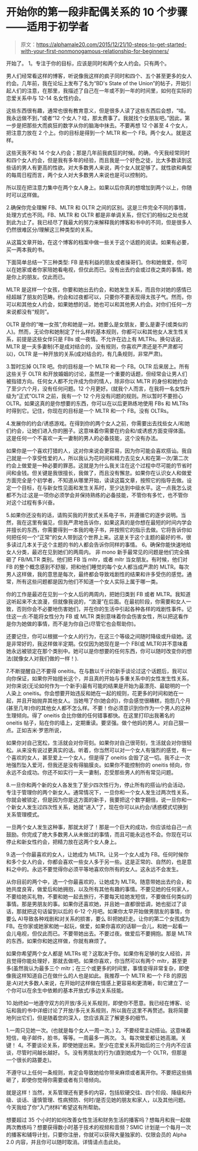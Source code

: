# 开始你的第一段非配偶关系的 10 个步骤——适用于初学者

> 原文：<https://alphamale20.com/2015/12/21/10-steps-to-get-started-with-your-first-nonmonogamous-relationship-for-beginners/>

开始了。
1。专注于你的目标，应该是同时和两个女人约会。只有两个。

男人们经常看这样的博客，听说像我这样的疯子同时和四个、五个甚至更多的女人约会。几年前，我在论坛上发布了名为“BD's State of the Union”的帖子，开始引起人们的注意，在那里，我描述了自己在一年或不到一年的时间里，如何在实际的恋爱关系中与 12-14 名女性约会。

这些东西很有趣，通常也很有教育意义，但是很多人读了这些东西后会想，“哇。我永远做不到，”或者“12 个女人？哇，那太费事了。我就找个女朋友吧。”因此，第一步是把那些大而疯狂的数字从你的脑海中抹去。不要再想 12 个甚至 4 个女人，把注意力放在 2 个上。你的目标是得到一个 MLTR 和一个 FB。两个女人。就是这样。

这些天我不和 14 个女人约会；那是几年前我疯狂的时候。的确，今天我经常同时和四个女人约会，但是我有多年的经验，而且我是一个好色之徒，比大多数读到这些话的男人有更高的性欲。对大多数男人来说，两个女人就足够了。就性欲和典型的每周日程而言，两个女人对大多数男人来说也是可以控制的。

所以现在把注意力集中在两个女人身上。如果以后你真的想增加到两个以上，你随时可以这样做。

2.确保你完全理解 FB、MLTR 和 OLTR 之间的区别。这是三件完全不同的事情，处理方式也不同。FB、MLTR 和 OLTR 都是非单调关系，但它们的相似之处也就到此为止了。我已经尽了我最大的努力来解释我的博客和书中的不同，但是很多人仍然很难区分/理解这三种类型的关系。

从这篇文章开始，在这个博客的档案中做一些关于这个话题的阅读。如果有必要，买一两本我的书。

下面简单总结一下三种类型:
FB 是有利益的朋友或者操哥们。你和她做爱，你可以在她家或者你家陪她看电视，但仅此而已。没有出去约会或过夜之类的事情。她是你上的朋友。仅此而已。

MLTR 是这样一个女孩，你要和她出去约会，和她发生关系，而且你对她的感情已经超越了朋友的范畴。约会和过夜都可以，只要你不要表现得太孩子气。然而，你可以和其他女人约会，如果她想的话，她也可以和其他男人约会。对你们任何一方来说都没有“规则”。

OLTR 是你的“唯一女孩”,你和她是一对。她要么是女朋友，要么是妻子(或类似的人)。然而，无论你和她制定了什么样的基本规则，你都可以和其他女人发生性关系，前提是这些女伴只是 FBs 或一夜情。不允许在边上有 MLTRs。换句话说，MLTR 是一夫多妻制(不是成对结合的，没有规则，你喜欢严肃还是不严肃都可以)，OLTR 是一种开放的关系(成对结合的，有几条规则，非常严肃)。

3.暂时忘掉 OLTR 吧。你的目标是一个 MLTR 和一个 FB。OLTR 后来居上。所有这些关于 OLTR 和开放婚姻的讨论，虽然是一个重要的话题，但经常会让男人们被指错方向。任何女人都不允许成为你的情人，除非你以 MLTR 的身份和她约会了至少六个月，没有任何问题。12 个月更好。(就我个人而言，在我将一名女性升级为“正式”OLTR 之前，我有一个 12 个月没有问题的规则。所以暂时不要担心 OLTR。如果这真的是你想要的东西，你可以在以后更熟练地使用 FBs 和 MLTRs 时得到它。记住，你现在的目标是一个 MLTR 和一个 FB。没有 OLTRs。

4.发展你的约会/诱惑游戏。在得到你的两个女人之前，你需要出去找些女人/和她们约会，让她们进入你的圈子。这意味着你需要在约会和/或诱惑方面变得体面。这是任何一个不喜欢一夫一妻制的男人的必备技能，这个没有办法。

如果你是一个喜欢打猎的人，这对你来说会更容易，因为你可能会喜欢搭讪。我自己就是一个享受性爱的人，所以我认为花时间和精力去见女人和在第一次/第二次约会上做爱是一种必要的罪恶。这就是为什么我关注在这个过程中尽可能的节省时间和金钱。但关键是我很擅长，我做了，而且没有懈怠。如果你在认识女人和做爱方面完全是个初学者，不知道从哪里开始，读读这篇文章，按照它的指导去做。设定一个目标，在与新女性见面和发生关系时，至少达到中级水平。这一点我怎么说都不为过:这是一项你必须学会并保持熟练的必备技能，不管你有多忙，也不管你对这个过程有多兴奋。

5.如果你还没有的话，请购买我的开放式关系电子书，并遵循它的逐步说明。当然，我在这里有偏见，但我严肃地告诉你，如果这真的是你想在最短的时间内学会并擅长的东西，你需要得到一本我的电子书，并按照它的指示去做。它将告诉你如何把任何一个“正常”的女人带到这个世界上来。这是关于这个主题的最好的书，很多读过几本关于这个主题的书的人都会告诉你同样的事情。 6。确保你能快速地给女人分类，最迟在见到她们的两周内。
非 mono 新手最常见的问题是他们完全搞砸了 FB/MLTR 类别。他们把 FB 当 mltr，或者 mltr 当女朋友。有时候，他们对 FB 的整个概念感到不舒服，把和他们睡觉的每个女人都当成严肃的 MLTR。每次男人这样做，我的意思是每次，最终都会导致戏剧性的结果和许多受伤的感觉。通常，所有这些问题都是因为他们不知道一个女人实际上属于哪一类。

你的工作是最迟在见到一个女人后的两周内，把她归类到 FB 或者 MLTR。我知道这听起来不太浪漫，但就像我说的，“浪漫”在后面。在最初阶段，你需要和女人一致，否则你会不必要地伤害她们，并在你的生活中引起各种各样的戏剧性事件。记住这一点:不能将女性分为 FB 或 MLTR 类别意味着你会伤害女性，所以把这看作是你为她做的事情，而不是为你自己(尽管它也会帮助你)。

还要记住，你可以根据一个女人的行为，在这三个等级之间随时降级或升级她。这是非常好的，我这样做半定期。仅仅因为她现在是一个 FB(或 MLTR)并不意味着她永远被锁定在那个类别中。她可以是你想要的任何东西，你可以随时改变你的想法(就像女人对我们做的一样！).

7.不断提醒自己不要得 oneitis。在与数以千计的新手谈论过这个话题后，我可以向你保证，如果你开始擅长这个，并且真的开始与多重关系中的女性发生性关系，对你来说(无论如何作为一个新手)最有可能的结果是开始为最漂亮、最聪明的一个人染上 oneitis。你会想要开始违反和她在一起的规则，花更多的时间和她在一起，并且开始抛弃其他女人。当她甩了你(她会的)，你会感觉很糟糕，抱怨几个月(甚至几年)你的其他女人都不怎么样。不要！你必须意识到你作为一个男人的这种生理倾向。得了 oneitis 会比你做的任何错事都快。在这里打印出我著名的 oneitis 帖子，贴在你的墙上，定期重读。要坚强。做个他妈的男人。对自己狠一点。正如吉米·罗恩所说，

如果你对自己宽松，生活就会对你苛刻。如果你对自己很苛刻，生活就会对你很轻松。从来没有说过更真实的话。听着，你当然可以对一个女人有强烈的感觉，有一个喜欢的女人，甚至爱上一个女人，但是得了 oneitis 会毁了这一切。我不止一次地强烈坠入爱河，但我还是没有得脑膜炎。如果你不能控制你的 oneitis 倾向，你永远不会成功。你还不如实行一夫一妻制，忍受那些男人的所有常见问题。

8.一旦你和两个新的女人各发生了至少四次性行为，停止所有的搭讪/约会活动，专注于管理你的两个新女人。通常情况下，一旦你和一个女人发生过两次性关系，你就会被锁定，但是因为你是这方面的新手，我要把这个数字翻倍，说一旦你和一个新女人发生过四次性关系，她就“进入”了，现在你可以从约会/诱惑模式切换到关系管理模式。

一旦两个女人发生这种事，那就太好了！那是一个巨大的成功，你应该给自己一点鼓励。你完成了绝大多数男人从未做过的事情，而且可能永远也不会。你现在可以停止和新女性约会，把精力放在这两个女人身上。

9.选一个你最喜欢的女人，让她成为 MLTR。让另一个女人成为 FB。任何时候你和多个女人约会，你都会喜欢一些女人多于另一些。这是正常的、自然的，也是意料之中的。永远不要觉得你必须平等地喜欢你所有的女人。这永远不会发生。

从你目前的两个中，选一个你最喜欢的，让她成为 MLTR。随意带她出去约会，和她共度良宵，做爱后和她拥抱，以及所有其他有趣的事情。不要见她的任何家人，不要给她买礼物，不要和她一起去旅行，不要每天给她发短信，不要做任何类似的事情。那是男朋友的事。如果你还喜欢她，并且她一直都很低调，她也挺过了谈话，那就把这句话留到以后的 6-12 个月吧。如果你太早开始做男朋友的事情，你要么 A)导致各种戏剧和对关系的损害，要么 B)把她赶走。让你的第二个女孩成为 FB。在你家或她家和她一起玩，做爱，如果你喜欢的话聊一会儿，和她一起看一会儿电视，但仅此而已。不要带她出去。不要过夜。做爱后不要拥抱。那是 MLTR 的东西，如果你和她这样做，你就有麻烦了。

如果你希望两个女人都是 MLTRs 呢？这取决于你。如果你有足够的女人经验，并且觉得你能处理好，那就去做吧。如果你喜欢，你当然可以有两个 mltr，甚至更多(虽然我认为最多三个 mltr；在三个或更多的时间里，事情变得非常复杂，即使像我这样知道自己在做什么的人也是如此。我推荐一个 MLTR 和一个 FB 的原因是:A)对大多数人来说，在开始时这样做在情感上更容易和更清晰，B)它建立了一个你可以在余生中依赖的基本开放式/多边关系技能。

10.始终如一地遵守双方的开放/多元关系规则，即使你不愿意。我已经在博客、论坛和我的书中详细讨论了开放/多元关系规则，所以我在这里不再赘述。我将简要地列出它们，但是随着您的深入，您应该真正了解更多的细节。

1.一周只见她一次。(也就是每个女人一周一次。)
2。不要经常主动搭讪。这意味着短信，电子邮件，脸书，等等。一周最多一两次。
3。每次做爱都让她高潮。关键！
4。不要谈论关系，即使她提出来。至少在恋爱关系开始后的三个月内不应该谈，尽管时间越长越好。
5。没有男朋友的行为(直到她成为一个 OLTR，但那是一个很长的路要走)。

不遵守以上任何一条规则，肯定会导致她给你带来麻烦或者离开你。不要把这些搞砸了，即使你觉得你需要或者有贝塔倾向。

就是这样！当然，关系管理还有更多的内容，包括软硬交往、四个阶段、降级和升级、谈话、谨慎管理、性病预防、何时/是否见她的朋友和家人，以及其他问题。今天我给了你“入门材料”希望这有所帮助。

想要超过 35 个小时的如何改善女性生活和财务生活的播客吗？想每月和我一起做两次教练吗？想要获得数小时基于技术的视频和音频？SMIC 计划是一个每月一次的播客和辅导计划，只要你注册，你就可以获得大量独家的、仅限会员的 Alpha 2.0 内容，并且你可以随时取消。详情请点击此处。